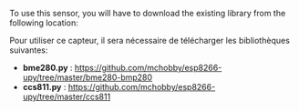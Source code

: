 To use this sensor, you will have to download the existing library from the following location:

Pour utiliser ce capteur, il sera nécessaire de télécharger les bibliothèques suivantes:

* __bme280.py__ : https://github.com/mchobby/esp8266-upy/tree/master/bme280-bmp280
* __ccs811.py__ : https://github.com/mchobby/esp8266-upy/tree/master/ccs811
